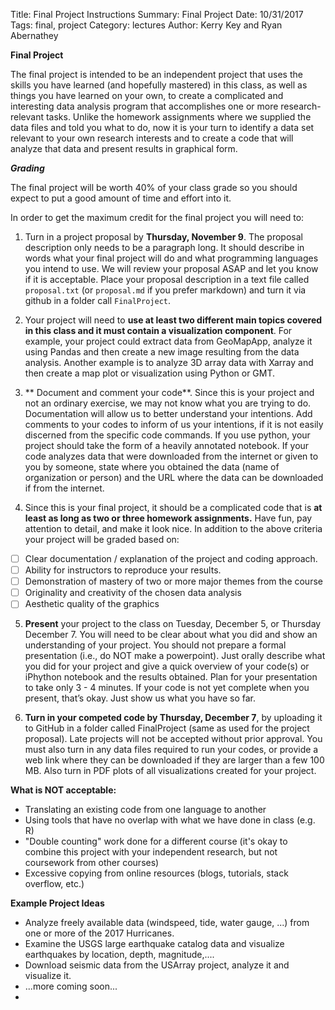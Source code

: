 Title: Final Project Instructions
Summary:  Final Project
Date: 10/31/2017
Tags: final, project
Category: lectures
Author: Kerry Key and Ryan Abernathey



**Final Project**


The final project is intended to be an independent project that uses the skills you have learned (and hopefully mastered) in this class, as well as things you have learned on your own, to create a complicated and interesting data analysis program that accomplishes one or more research-relevant tasks. Unlike the homework assignments where we supplied the data files and told you what to do, now it is your turn to identify a  data set relevant to your own research interests and to create a code that will analyze that data and present  results in graphical form.

***Grading***

The final project will be worth 40% of your class grade so you should expect to put a good amount of time and effort into it.  

 In order to get the maximum credit for the final project you will need to:

1. Turn in a project proposal by **Thursday, November 9**. The proposal description only needs to be a paragraph long. It should describe in words what your final project will do and what programming languages you intend to use. We will review your proposal ASAP and let you know if it is acceptable.  Place your proposal description in a text file called `proposal.txt` (or `proposal.md` if you prefer markdown) and turn it via github in a folder call `FinalProject`.

2. Your project will need to **use at least two different main topics covered in this class and it must contain a visualization component**. For example, your project could extract data from GeoMapApp, analyze it using Pandas and then create a new image resulting from the data analysis. Another example is to analyze 3D array data with Xarray and then create a map plot or visualization using Python or GMT.

3. ** Document and comment your code**.   Since this is your project and not an ordinary exercise, we may not know what you are trying to do. Documentation will allow us to better understand your intentions. Add comments to your codes to inform of us your intentions, if it is not easily discerned from the specific code commands.  If you use python, your project should take the form of a heavily annotated notebook. If your code analyzes data that were downloaded from the internet or given to you by someone, state where you obtained the data (name of organization or person) and the URL where the data can be downloaded if from the internet.  

4. Since this is your final project, it should be a complicated code that is **at least as long as two or three homework assignments.** Have fun, pay attention to detail, and make it look nice. In addition to the above criteria your project will be graded based on:
- [ ] Clear documentation / explanation of the project and coding approach.
- [ ] Ability for instructors to reproduce your results.
- [ ] Demonstration of mastery of two or more major themes from the course
- [ ] Originality and creativity of the chosen data analysis
- [ ] Aesthetic quality of the graphics

5. **Present** your project to the class on Tuesday, December 5, or Thursday December 7. You will need to be clear about what you did and show an understanding of your project. You should not prepare a formal presentation (i.e., do NOT make a powerpoint). Just orally describe what you did for your project and give a quick overview of your code(s) or iPhython notebook and the results obtained. Plan for your presentation to take only 3 - 4 minutes. If your code is not yet complete when you present, that’s okay. Just show us what you have so far.

6. **Turn in your competed code by Thursday, December 7**, by uploading it to GitHub in a folder called FinalProject (same as used for the project proposal). Late projects will not be accepted without prior approval. You must also turn in any data files required to run your codes, or provide a web link where they can be downloaded if they are larger than a few 100 MB. Also turn in PDF plots of all visualizations created for your project.

**What is NOT acceptable:**
* Translating an existing code from one language to another
* Using tools that have no overlap with what we have done in class (e.g. R)
* "Double counting" work done for a different course (it's okay to combine this project with your independent research, but not coursework from other courses)
* Excessive copying from online resources (blogs, tutorials, stack overflow, etc.)

**Example Project Ideas**

 * Analyze freely available data (windspeed, tide, water gauge, ...) from one or more of the 2017 Hurricanes.
 * Examine the USGS large earthquake catalog data and visualize earthquakes by location, depth, magnitude,....
 * Download seismic data from the USArray project, analyze it and visualize it.
 * ...more coming soon...
 *
